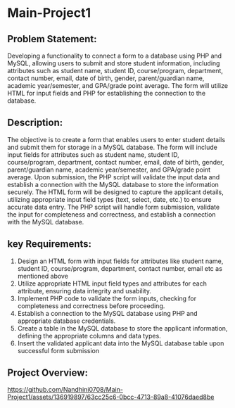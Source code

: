# Main-Project1
## Problem Statement:
Developing a functionality to connect a form to a database using PHP and MySQL, allowing users 
to submit and store student information, including attributes such as student name, student ID, 
course/program, department, contact number, email, date of birth, gender, parent/guardian name, 
academic year/semester, and GPA/grade point average. The form will utilize HTML for input fields 
and PHP for establishing the connection to the database.
## Description:
The objective is to create a form that enables users to enter student details and submit them for 
storage in a MySQL database. The form will include input fields for attributes such as student 
name, student ID, course/program, department, contact number, email, date of birth, gender, 
parent/guardian name, academic year/semester, and GPA/grade point average. Upon submission, 
the PHP script will validate the input data and establish a connection with the MySQL database to 
store the information securely.
The HTML form will be designed to capture the applicant details, utilizing appropriate input field 
types (text, select, date, etc.) to ensure accurate data entry. The PHP script will handle form 
submission, validate the input for completeness and correctness, and establish a connection with 
the MySQL database.
## key Requirements:
1. Design an HTML form with input fields for attributes like student name, student ID, 
course/program, department, contact number, email etc as mentioned above
2. Utilize appropriate HTML input field types and attributes for each attribute, ensuring data 
integrity and usability.
3. Implement PHP code to validate the form inputs, checking for completeness and correctness 
before proceeding.
4. Establish a connection to the MySQL database using PHP and appropriate database credentials.
5. Create a table in the MySQL database to store the applicant information, defining the appropriate 
columns and data types.
6. Insert the validated applicant data into the MySQL database table upon successful 
form submission

## Project Overview:

https://github.com/Nandhini0708/Main-Project1/assets/136919897/63cc25c6-0bcc-4713-89a8-41076daed8be



